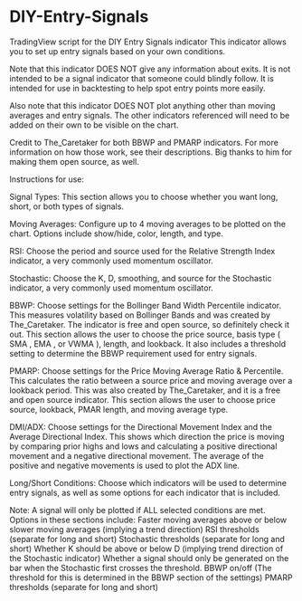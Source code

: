 # DIY-Entry-Signals
TradingView script for the DIY Entry Signals indicator
This indicator allows you to set up entry signals based on your own conditions.

Note that this indicator DOES NOT give any information about exits. It is not intended to be a signal indicator that someone could blindly follow. It is intended for use in backtesting to help spot entry points more easily.

Also note that this indicator DOES NOT plot anything other than moving averages and entry signals. The other indicators referenced will need to be added on their own to be visible on the chart.

Credit to The_Caretaker for both BBWP and PMARP indicators. For more information on how those work, see their descriptions. Big thanks to him for making them open source, as well.


Instructions for use:

Signal Types:
This section allows you to choose whether you want long, short, or both types of signals.

Moving Averages:
Configure up to 4 moving averages to be plotted on the chart. Options include show/hide, color, length, and type.

RSI:
Choose the period and source used for the Relative Strength Index indicator, a very commonly used momentum oscillator.

Stochastic:
Choose the K, D, smoothing, and source for the Stochastic indicator, a very commonly used momentum oscillator.

BBWP:
Choose settings for the Bollinger Band Width Percentile indicator. This measures volatility based on Bollinger Bands and was created by The_Caretaker. The indicator is free and open source, so definitely check it out.
This section allows the user to choose the price source, basis type ( SMA , EMA , or VWMA ), length, and lookback. It also includes a threshold setting to determine the BBWP requirement used for entry signals.

PMARP:
Choose settings for the Price Moving Average Ratio & Percentile. This calculates the ratio between a source price and moving average over a lookback period. This was also created by The_Caretaker, and it is a free and open source indicator.
This section allows the user to choose price source, lookback, PMAR length, and moving average type.

DMI/ADX:
Choose settings for the Directional Movement Index and the Average Directional Index. This shows which direction the price is moving by comparing prior highs and lows and calculating a positive directional movement and a negative directional movement. The average of the positive and negative movements is used to plot the ADX line.

Long/Short Conditions:
Choose which indicators will be used to determine entry signals, as well as some options for each indicator that is included.

Note: A signal will only be plotted if ALL selected conditions are met.
Options in these sections include:
Faster moving averages above or below slower moving averages (implying a trend direction)
RSI thresholds (separate for long and short)
Stochastic thresholds (separate for long and short)
Whether K should be above or below D (implying trend direction of the Stochastic indicator)
Whether a signal should only be generated on the bar when the Stochastic first crosses the threshold.
BBWP on/off (The threshold for this is determined in the BBWP section of the settings)
PMARP thresholds (separate for long and short)
